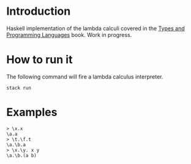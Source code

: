 # Introduction

Haskell implementation of the lambda calculi covered in the [Types and Programming Languages](https://www.cis.upenn.edu/~bcpierce/tapl/) book. Work in progress.

# How to run it

The following command will fire a lambda calculus interpreter.

```
stack run
```

# Examples

```
> \x.x
\a.a
> \t.\f.t
\a.\b.a
> \x.\y. x y
\a.\b.(a b)
```
